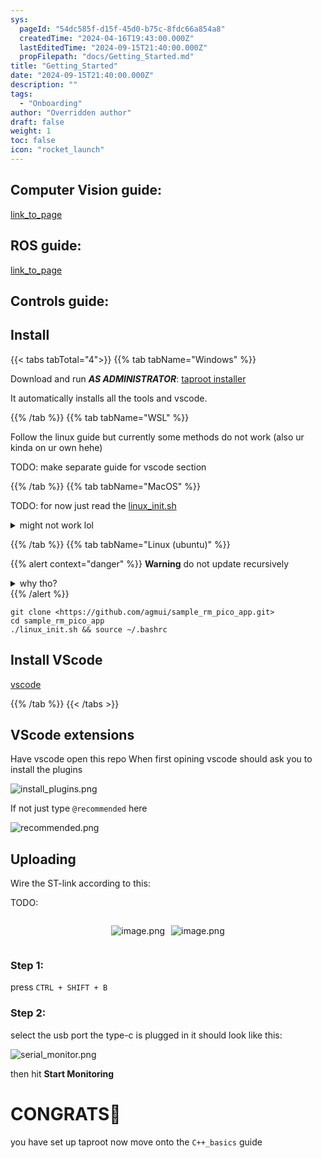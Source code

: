 ```yaml
---
sys:
  pageId: "54dc585f-d15f-45d0-b75c-8fdc66a854a8"
  createdTime: "2024-04-16T19:43:00.000Z"
  lastEditedTime: "2024-09-15T21:40:00.000Z"
  propFilepath: "docs/Getting_Started.md"
title: "Getting_Started"
date: "2024-09-15T21:40:00.000Z"
description: ""
tags:
  - "Onboarding"
author: "Overridden author"
draft: false
weight: 1
toc: false
icon: "rocket_launch"
---
```


## Computer Vision guide:

[link_to_page](86d45bc0-388b-4d26-8848-44f255f73d0e)

## ROS guide:

[link_to_page](3c76c1de-ec8f-46d6-8b0a-294005edc2d5)

## Controls guide:

## Install

{{< tabs tabTotal="4">}}
{{% tab tabName="Windows" %}}

Download and run _**AS ADMINISTRATOR**_: [taproot installer](https://github.com/Thornbots/TeachingFreshies/releases/tag/1.0)

It automatically installs all the tools and vscode.

{{% /tab %}}
{{% tab tabName="WSL" %}}

Follow the linux guide but currently some methods do not work (also ur kinda on ur own hehe)

TODO: make separate guide for vscode section

{{% /tab %}}
{{% tab tabName="MacOS" %}}

TODO: for now just read the [linux_init.sh](https://github.com/agmui/sample_rm_pico_app/blob/main/linux_init.sh)

<details>
<summary>might not work lol</summary>

`brew install libusb pkg-config`

Next install: [vscode](https://code.visualstudio.com/Download)

</details>

{{% /tab %}}
{{% tab tabName="Linux (ubuntu)" %}}

{{% alert context="danger" %}}
**Warning** do not update recursively
<details>
<summary>why tho?</summary>
There are some submodules that may go on for a while (like tinyusb) and I highly
recommend you don't need to get them.
If you want to see what submodules I update just look in `linux_init.sh`
</details>
{{% /alert %}}

```shell
git clone <https://github.com/agmui/sample_rm_pico_app.git>
cd sample_rm_pico_app
./linux_init.sh && source ~/.bashrc
```

## Install VScode

[vscode](https://code.visualstudio.com/Download)

{{% /tab %}}
{{< /tabs >}}

## VScode extensions

Have vscode open this repo
When first opining vscode should ask you to install the plugins

![install_plugins.png](https://prod-files-secure.s3.us-west-2.amazonaws.com/d518164a-d88e-44d1-a4ee-3adb3bd8bce0/89bd30f0-1825-4e77-867b-0a41ce370880/install_plugins.png?X-Amz-Algorithm=AWS4-HMAC-SHA256&X-Amz-Content-Sha256=UNSIGNED-PAYLOAD&X-Amz-Credential=ASIAZI2LB466SRM44YPX%2F20250405%2Fus-west-2%2Fs3%2Faws4_request&X-Amz-Date=20250405T170151Z&X-Amz-Expires=3600&X-Amz-Security-Token=IQoJb3JpZ2luX2VjELj%2F%2F%2F%2F%2F%2F%2F%2F%2F%2FwEaCXVzLXdlc3QtMiJGMEQCIDbcxuexUsQR2CzZEB3eCng%2ByhaV7Zql5%2Fn6MwhW5yv%2FAiB30g%2B8VQRr%2FrGJVmK%2BpIIwAAJdp5egotWEVBDYbOhIoyr%2FAwgxEAAaDDYzNzQyMzE4MzgwNSIMbqqsRHsN%2BB17iZ8oKtwDcCpiZguxm%2FXwKXX2oQ5cwdYJSKyhDqCRIb7NXdRodJA9iIZMIydpc31tb2xvlMXe0qBwY%2BEPpa6gDIDXbXvhVkPfOuFFmAKdIPyB9MoTs6nCEsIObqz1neETFLT6RwrI8pcCJtET4hbERjSh1i04HT%2BWkfNB%2FtgR%2Bt65PFlvrf8KaN%2FyWKnKt4%2F0zh89Z5adbX8NPy1IpgtBRei0GQNiHkdyYlDRl3EMdMz8Ds3uVI%2FfQbr6AfLOJesC4RkilyAgwdXpKGykC5AVH8mlV63CCFyASFqAV08zHAyP8pWhkMPj2SHwiwkVSzRbcsaOyPiXvrTxDIvCn1%2Flf6JJ7FbOtXaNZaFxaSvHMz6RQwmB56vVXhfg0st3PjZXQSz0srxg1qeNqeupjGForbjG2eEknIc2DapSofcsPsNTeM7rjjo%2Bv%2FL9iRmLhCTQqKe%2BH9N506fF3ayd7Zx3bnlMxrrjjnwzhcG8gxxT%2F11cCESTsSBZaKn%2Bvx7yqqEfS924Vj46wf5WzqdDwVWxg5kBx%2FeoDqrBw4acfezS7KldI8pslnZxLKYXtuJ1tW%2BeP2Kd7NIXkcFyS5%2FsbseJihIBAgzzhiaKD77g%2B0QAkwnV4l7MarSpcBsHESZVw6MS2y4wp6XFvwY6pgGlG1mSScrWZixrJ7yAppsODwyHCFR%2BMXRcD8Tu9YxXxVLyKYwyekUDBLUjNSP5P6g2zetksm7FFCXLcRiwvMshmIHsQX%2B%2FJB8K5l60G0YNCbw2RybD77L3180TnOSruKkkE4rKDm1WchdXrQfvwlVwqoZ%2Bbo4CaLmQLVNNTwFp9iqx1y3U2wBsStc4azbAw%2BirxXfesS5KDm2n2BkNzmkndzWW45Ma&X-Amz-Signature=6f16ad5292310c7a917837f6238cd985f863b6837e8e3bd7ef3798ded7d3962f&X-Amz-SignedHeaders=host&x-id=GetObject)

If not just type `@recommended` here  

![recommended.png](https://prod-files-secure.s3.us-west-2.amazonaws.com/d518164a-d88e-44d1-a4ee-3adb3bd8bce0/61e661e9-5d85-4dfc-be0d-8d2097a5e793/recommended.png?X-Amz-Algorithm=AWS4-HMAC-SHA256&X-Amz-Content-Sha256=UNSIGNED-PAYLOAD&X-Amz-Credential=ASIAZI2LB466SRM44YPX%2F20250405%2Fus-west-2%2Fs3%2Faws4_request&X-Amz-Date=20250405T170151Z&X-Amz-Expires=3600&X-Amz-Security-Token=IQoJb3JpZ2luX2VjELj%2F%2F%2F%2F%2F%2F%2F%2F%2F%2FwEaCXVzLXdlc3QtMiJGMEQCIDbcxuexUsQR2CzZEB3eCng%2ByhaV7Zql5%2Fn6MwhW5yv%2FAiB30g%2B8VQRr%2FrGJVmK%2BpIIwAAJdp5egotWEVBDYbOhIoyr%2FAwgxEAAaDDYzNzQyMzE4MzgwNSIMbqqsRHsN%2BB17iZ8oKtwDcCpiZguxm%2FXwKXX2oQ5cwdYJSKyhDqCRIb7NXdRodJA9iIZMIydpc31tb2xvlMXe0qBwY%2BEPpa6gDIDXbXvhVkPfOuFFmAKdIPyB9MoTs6nCEsIObqz1neETFLT6RwrI8pcCJtET4hbERjSh1i04HT%2BWkfNB%2FtgR%2Bt65PFlvrf8KaN%2FyWKnKt4%2F0zh89Z5adbX8NPy1IpgtBRei0GQNiHkdyYlDRl3EMdMz8Ds3uVI%2FfQbr6AfLOJesC4RkilyAgwdXpKGykC5AVH8mlV63CCFyASFqAV08zHAyP8pWhkMPj2SHwiwkVSzRbcsaOyPiXvrTxDIvCn1%2Flf6JJ7FbOtXaNZaFxaSvHMz6RQwmB56vVXhfg0st3PjZXQSz0srxg1qeNqeupjGForbjG2eEknIc2DapSofcsPsNTeM7rjjo%2Bv%2FL9iRmLhCTQqKe%2BH9N506fF3ayd7Zx3bnlMxrrjjnwzhcG8gxxT%2F11cCESTsSBZaKn%2Bvx7yqqEfS924Vj46wf5WzqdDwVWxg5kBx%2FeoDqrBw4acfezS7KldI8pslnZxLKYXtuJ1tW%2BeP2Kd7NIXkcFyS5%2FsbseJihIBAgzzhiaKD77g%2B0QAkwnV4l7MarSpcBsHESZVw6MS2y4wp6XFvwY6pgGlG1mSScrWZixrJ7yAppsODwyHCFR%2BMXRcD8Tu9YxXxVLyKYwyekUDBLUjNSP5P6g2zetksm7FFCXLcRiwvMshmIHsQX%2B%2FJB8K5l60G0YNCbw2RybD77L3180TnOSruKkkE4rKDm1WchdXrQfvwlVwqoZ%2Bbo4CaLmQLVNNTwFp9iqx1y3U2wBsStc4azbAw%2BirxXfesS5KDm2n2BkNzmkndzWW45Ma&X-Amz-Signature=033dfeff75039f40fe59922553b812f8ae8cee0aa03db05b08dc81d3e9d87cc9&X-Amz-SignedHeaders=host&x-id=GetObject)

## Uploading

Wire the ST-link according to this:

TODO:

<div style="display: flex;flex-direction: row; column-gap:10px; max-width: 630px;justify-content: center;">
<div>

![image.png](https://prod-files-secure.s3.us-west-2.amazonaws.com/d518164a-d88e-44d1-a4ee-3adb3bd8bce0/210ecb78-1116-4d7b-b9b7-2292f66fa2c2/image.png?X-Amz-Algorithm=AWS4-HMAC-SHA256&X-Amz-Content-Sha256=UNSIGNED-PAYLOAD&X-Amz-Credential=ASIAZI2LB466RDDI6P5K%2F20250405%2Fus-west-2%2Fs3%2Faws4_request&X-Amz-Date=20250405T170154Z&X-Amz-Expires=3600&X-Amz-Security-Token=IQoJb3JpZ2luX2VjELj%2F%2F%2F%2F%2F%2F%2F%2F%2F%2FwEaCXVzLXdlc3QtMiJHMEUCIG5bSju2xtcuH6W2xNIXxYDy9YhlA9LxnoSke%2B%2FU67JKAiEA%2FfCayB1F8v8xARd13l2zMMS9tXzTQJZ%2FxPnKFj0nk%2Fcq%2FwMIMRAAGgw2Mzc0MjMxODM4MDUiDGAqzo49bvqjLIj7WCrcAxnRqQm%2FUPAJ3D1lt8l05CUjLdtV3eaLXRFBYZRhL8i3VUtL5SH5J62cqoSaUWKOZvfp3QxorATBjjr2iHh27BAu1qSE5nWR0zUytTnPBNtMQRmwq9%2FXmMCb5%2FbDfDbTH73SgcZ0KUHtm8wN5Mhd69aE8xhF9Fx%2F4Um4UnpmlStQsuxAAs%2FtERNvApOJiwm5Hd7NqVagrPioZunh1Hb%2FHK4R0zi3jZgCYCsA2KIQUhf%2BTPLKc1Yx0CF4%2Bpdl9Qe6gHxO39Nht4ikymIQas98PDPhEorXPCBBF26T7Amn4HTygsNkF1V9LRWiOdGo4FWYU%2BQyplWeE5%2BDB6fD7k6pcqmT7czLEdLSB7WjEpCDlpdmZW4O8ZxjyKVimRzw6bi6pt39MlV68NZtFXf7ObVrwLZ%2B2M3TUvrB1phz4r2sdOMbNVrnDcrK8Wi5Lj%2FgNBdDtVw0odf%2FI2il0mKO0XFAUsP7kSSiDKL7IvovgAzX4M3rM%2BjLMp%2BzqncYlwLa02Wc2X7qi24L371emM2L5c0Gsdfv%2FcOzz6jkj5g8VfSTvjJNfFwlqNifN%2BBjTtwcUv%2B8ZDGvc2EYdJrUM%2BhKmmEuGYntt%2BjHf7%2BqLAen4AzuniyD3xC4tiZDyZ9OFHr9MNyjxb8GOqUB7TkY6xeZtTuiGehlLgRkF5QnhwzaJATR3Q3UqlFsi%2FV1dN4gvkbhWnMnagIlxX46mOtLSA%2Frh0QBUKTvjoMMm8zzpzlMGDOFfvBt7PZMjWe%2F5uqXY10iMwoJ65eQb8zqBiCwabAJ2ng75C46ro6C8TwzOXCYFg9jE8kruIVYRjqjoB98BsRD3XW%2F0qpKoeamN44yrJ9qdaIIYruxjEc%2B1djFJvp1&X-Amz-Signature=0e0294b79108a867820a45e5c9336ab1428675bef8e4a6701a408abbe9c15bbf&X-Amz-SignedHeaders=host&x-id=GetObject)

</div>
<div>

![image.png](https://prod-files-secure.s3.us-west-2.amazonaws.com/d518164a-d88e-44d1-a4ee-3adb3bd8bce0/33a0fd0f-8ca6-4a86-8e09-26e95ded1fff/image.png?X-Amz-Algorithm=AWS4-HMAC-SHA256&X-Amz-Content-Sha256=UNSIGNED-PAYLOAD&X-Amz-Credential=ASIAZI2LB4667VXWUKPH%2F20250405%2Fus-west-2%2Fs3%2Faws4_request&X-Amz-Date=20250405T170155Z&X-Amz-Expires=3600&X-Amz-Security-Token=IQoJb3JpZ2luX2VjELj%2F%2F%2F%2F%2F%2F%2F%2F%2F%2FwEaCXVzLXdlc3QtMiJGMEQCIBFAmirBuykflqF3eey3g%2BPt14fmlSyOvj7L5TOWDhxbAiAahRXag3m1uy8jHeGHKCoTegoHtlZreG1dNVm7MU0rPyr%2FAwgxEAAaDDYzNzQyMzE4MzgwNSIMk9XFtISzJHlMFNI2KtwDxj%2BzWeZoDciTE4UzhpVVAPQW0Gub7gZ%2FYC3o%2FVSBq6mo1pw5fojDDvguFEcuBiIVMSCezi3i1Dat9O6%2FNYrg206%2BHepg%2F6wWqCMAwA3Qk1quPII7TVC6RRUvFsN9bfskDSN8qO7GLCDm%2BLghjRWfNszEfYEkk5F4p4oozNuAYgrz9Pbm90iHmCxIkJMp%2BppAL%2BM57hNiadybudbr80CQxR%2BfOH1BH5LblZyv6bzzaTd8Ge6D3oO%2FjLK9dAo5usaYiR2Y3IpUG0iezqBMvraP0ELhpwMxgS%2FcyXXmqm3EcPKoi4GXkrbdVR1Y6wdHLFnWB%2BYRy2ycZB6xZ2IfaBzip0idhHu8HoHCFcSHAjX6BMUIYRlKY82F06QNraT3V445zuooxjbxwci%2FiQJEFf5XGysEEykhkbEnURiQyCsmJ%2Bftg9Mmb1ub5QE78eus%2BDZc%2BlXdOE8Ty%2FDiNwQTuTk9cfaSAvQ7FFQDN6TMeBd5EVl1jOAjNQZKQ7NH7uDrmh3W0QJgW%2BG1908AA%2BDNWXGWwe1i0ZlqmDWhVt09FRDfLMkLNe4T2QHeHKw12CaVEoXAE2VlWPLzWe1Lq9Nr%2Fz8nWWd9tcch6nTxZQvsgzKef9gqld9hlP0OksY9azcwpqTFvwY6pgGSILBTmzFvv9rgaOcDrwF%2FZNpPBbsBQOPUosk4aEwgJiHOpn4Le0a0dBuXRL0JWH%2B%2BFFRUGR2Q7hsdSc7O6m72NKg6nsJFgk06sDTQIrefYudu7Y72DAho5mZLFm%2FyzGgwZW02amrhpIJNKUq2M2oBK%2BkQP4bzvvribhMgXiZ9yt3GBdtsEsVCVCI2lfDdkrepgOCn99E6hql%2F7RHH6NN237a%2BKDEg&X-Amz-Signature=8f6ae34171b827a859efb9ac4b9348a4dd651a5aa1111ecdf4accab0952b137e&X-Amz-SignedHeaders=host&x-id=GetObject)

</div>
</div>

### Step 1:

press `CTRL + SHIFT + B`

### Step 2:

select the usb port the type-c is plugged in it should look like this:

![serial_monitor.png](https://prod-files-secure.s3.us-west-2.amazonaws.com/d518164a-d88e-44d1-a4ee-3adb3bd8bce0/f03f4774-05d4-4393-b6a0-d5efb6d315ab/serial_monitor.png?X-Amz-Algorithm=AWS4-HMAC-SHA256&X-Amz-Content-Sha256=UNSIGNED-PAYLOAD&X-Amz-Credential=ASIAZI2LB466SRM44YPX%2F20250405%2Fus-west-2%2Fs3%2Faws4_request&X-Amz-Date=20250405T170151Z&X-Amz-Expires=3600&X-Amz-Security-Token=IQoJb3JpZ2luX2VjELj%2F%2F%2F%2F%2F%2F%2F%2F%2F%2FwEaCXVzLXdlc3QtMiJGMEQCIDbcxuexUsQR2CzZEB3eCng%2ByhaV7Zql5%2Fn6MwhW5yv%2FAiB30g%2B8VQRr%2FrGJVmK%2BpIIwAAJdp5egotWEVBDYbOhIoyr%2FAwgxEAAaDDYzNzQyMzE4MzgwNSIMbqqsRHsN%2BB17iZ8oKtwDcCpiZguxm%2FXwKXX2oQ5cwdYJSKyhDqCRIb7NXdRodJA9iIZMIydpc31tb2xvlMXe0qBwY%2BEPpa6gDIDXbXvhVkPfOuFFmAKdIPyB9MoTs6nCEsIObqz1neETFLT6RwrI8pcCJtET4hbERjSh1i04HT%2BWkfNB%2FtgR%2Bt65PFlvrf8KaN%2FyWKnKt4%2F0zh89Z5adbX8NPy1IpgtBRei0GQNiHkdyYlDRl3EMdMz8Ds3uVI%2FfQbr6AfLOJesC4RkilyAgwdXpKGykC5AVH8mlV63CCFyASFqAV08zHAyP8pWhkMPj2SHwiwkVSzRbcsaOyPiXvrTxDIvCn1%2Flf6JJ7FbOtXaNZaFxaSvHMz6RQwmB56vVXhfg0st3PjZXQSz0srxg1qeNqeupjGForbjG2eEknIc2DapSofcsPsNTeM7rjjo%2Bv%2FL9iRmLhCTQqKe%2BH9N506fF3ayd7Zx3bnlMxrrjjnwzhcG8gxxT%2F11cCESTsSBZaKn%2Bvx7yqqEfS924Vj46wf5WzqdDwVWxg5kBx%2FeoDqrBw4acfezS7KldI8pslnZxLKYXtuJ1tW%2BeP2Kd7NIXkcFyS5%2FsbseJihIBAgzzhiaKD77g%2B0QAkwnV4l7MarSpcBsHESZVw6MS2y4wp6XFvwY6pgGlG1mSScrWZixrJ7yAppsODwyHCFR%2BMXRcD8Tu9YxXxVLyKYwyekUDBLUjNSP5P6g2zetksm7FFCXLcRiwvMshmIHsQX%2B%2FJB8K5l60G0YNCbw2RybD77L3180TnOSruKkkE4rKDm1WchdXrQfvwlVwqoZ%2Bbo4CaLmQLVNNTwFp9iqx1y3U2wBsStc4azbAw%2BirxXfesS5KDm2n2BkNzmkndzWW45Ma&X-Amz-Signature=f5010ec6c881632cac88974c8626f7e82db601b31411da341f7574794074f078&X-Amz-SignedHeaders=host&x-id=GetObject)

then hit **Start Monitoring**

# CONGRATS🎉

you have set up taproot now move onto the `C++_basics` guide
